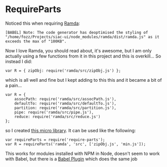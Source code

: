 # RequireParts

Noticed this when requiring [Ramda](http://ramdajs.com/):

    [BABEL] Note: The code generator has deoptimised the styling of "/home/fozz/Projects/siac-ui/node_modules/ramda/dist/ramda.js" as it exceeds the max of "100KB".

Now I love Ramda, you should read about, it's awesome, but I am only actually using a few functions from it in this project and this is overkill... So instead I did:

    var R = { zipObj: require('ramda/src/zipObj.js') };

which is all well and fine but I kept adding to this this and it became a bit of a pain...

    var R = {
        assocPath: require('ramda/src/assocPath.js'),
        defaultTo: require('ramda/src/defaultTo.js'),
        partition: require('ramda/src/partition.js'),
        pipe: require('ramda/src/pipe.js'),
        reduce: require('ramda/src/reduce.js')
    };

so I created [this micro library](https://github.com/forbesmyester/require-parts). It can be used like the following:

    var requireParts = require('require-parts');
    var R = requireParts('ramda', 'src', ['zipObj.js', 'min.js']);

This works for modules installed with NPM in Node, doesn't seem to work with Babel, but there is a [Babel Plugin](https://github.com/forbesmyester/require-parts-babel) which does the same job
